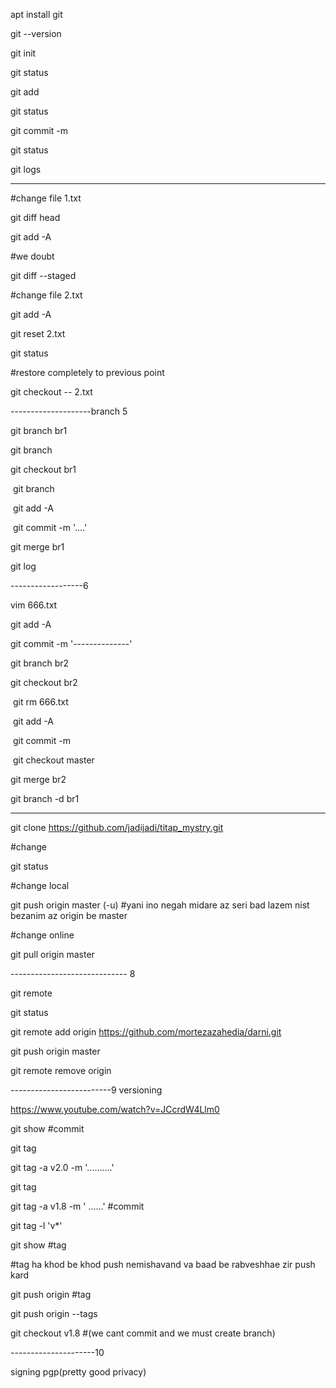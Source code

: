 apt install git

git --version

git init

git status

git add

git status

git commit -m

git status

git logs





---

#change file 1.txt

git diff head

git add -A

#we doubt

git diff --staged

#change file 2.txt

git add -A

git reset 2.txt

git status

#restore completely to previous point

git checkout -- 2.txt





--------------------branch 5

git branch br1

git branch

git checkout br1

​		git branch

​		git add -A

​        git commit -m '....'

git merge br1

git log



------------------6

vim 666.txt

git add -A

git commit -m '--------------'

git branch br2

git checkout br2

​    git rm 666.txt 

​    git add -A

​	git commit -m 

​    git checkout master

git merge br2

git branch -d br1





------------------------

git clone https://github.com/jadijadi/titap_mystry.git

#change

git status

#change local

git push origin master  (-u)  #yani ino negah midare az seri bad lazem nist bezanim az origin be master

#change online

git pull origin master



----------------------------- 8

git remote

git status

git remote add origin https://github.com/mortezazahedia/darni.git

git  push origin master

git remote remove origin







-------------------------9 versioning

https://www.youtube.com/watch?v=JCcrdW4Llm0



git show #commit

git tag

git tag -a v2.0 -m '..........'

git tag



git tag -a v1.8 -m ' ......' #commit

git tag -l 'v*'

git show #tag

#tag ha khod be khod push nemishavand va baad be rabveshhae zir push kard

git push origin #tag

git push origin --tags

git checkout v1.8    #(we cant commit and we must create branch)







---------------------10

signing pgp(pretty good privacy)



